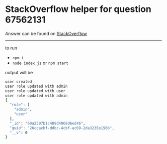 # StackOverflow helper for question 67562131

Answer can be found on [StackOverflow](https://stackoverflow.com/q/67562131/28004)

***

to run 

- `npm i`
- `node index.js` or `npm start`

output will be

```bash
user created
user role updated with admin
user role updated with user
user role updated with admin
{
  "role": [
    "admin",
    "user"
  ],
  "_id": "60a2397b1c488d4968d6ed46",
  "guid": "26ccacbf-ddbc-4cbf-ac69-2da3235e156b",
  "__v": 0
}
```